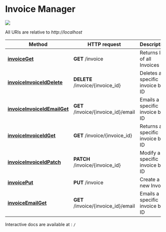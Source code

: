 # Invoice Manager

![](https://user-images.githubusercontent.com/3626859/126269900-ed4c69e3-2376-4949-a07e-81d6caafb206.png)

All URIs are relative to *http://localhost*

Method | HTTP request | Description
------------- | ------------- | -------------
[**invoiceGet**](InvoiceApi.md#invoiceGet) | **GET** /invoice | Returns list of all Invoices
[**invoiceInvoiceIdDelete**](InvoiceApi.md#invoiceInvoiceIdDelete) | **DELETE** /invoice/{invoice_id} | Deletes a specific invoice by ID
[**invoiceInvoiceIdEmailGet**](InvoiceApi.md#invoiceInvoiceIdEmailGet) | **GET** /invoice/{invoice_id}/email | Emails a specific invoice by ID
[**invoiceInvoiceIdGet**](InvoiceApi.md#invoiceInvoiceIdGet) | **GET** /invoice/{invoice_id} | Returns a specific invoice by ID
[**invoiceInvoiceIdPatch**](InvoiceApi.md#invoiceInvoiceIdPatch) | **PATCH** /invoice/{invoice_id} | Modify a specific invoice by ID
[**invoicePut**](InvoiceApi.md#invoicePut) | **PUT** /invoice | Create a new Invoice
[**invoiceEmailGet**](InvoiceApi.md#invoiceEmailGet) | **GET** /invoice/{invoice_id}/email | Emails a specific invoice by ID

Interactive docs are available at : `/`